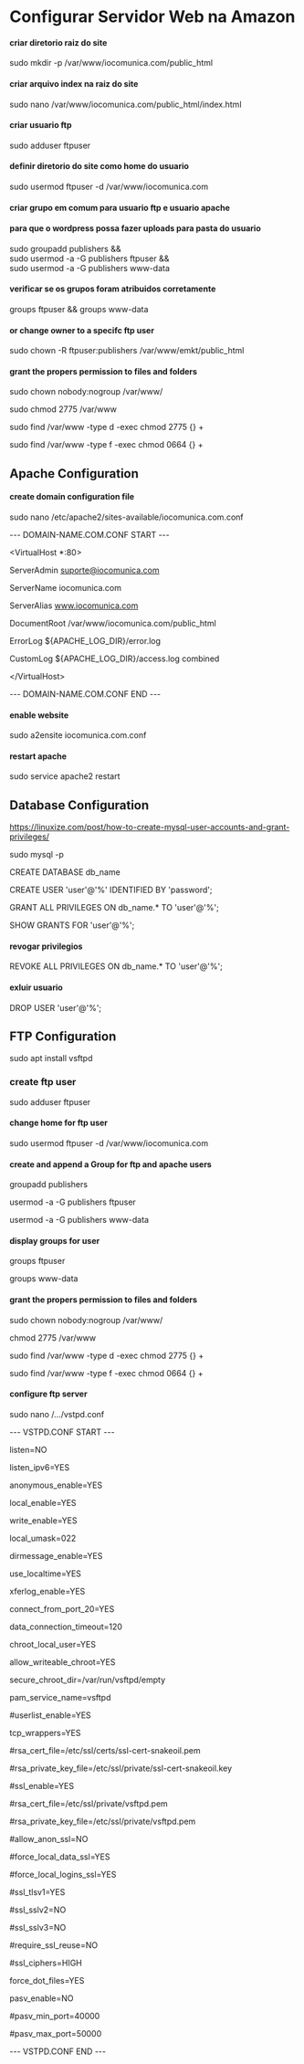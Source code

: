 # Configurar Servidor Web na Amazon

#### criar diretorio raiz do site
sudo mkdir -p /var/www/iocomunica.com/public_html

#### criar arquivo index na raiz do site
sudo nano /var/www/iocomunica.com/public_html/index.html

#### criar usuario ftp
sudo adduser ftpuser

#### definir diretorio do site como home do usuario
sudo usermod ftpuser -d /var/www/iocomunica.com

#### criar grupo em comum para usuario ftp e usuario apache
#### para que o wordpress possa fazer uploads para pasta do usuario

sudo groupadd publishers && <br>
sudo usermod -a -G publishers ftpuser && <br>
sudo usermod -a -G publishers www-data

#### verificar se os grupos foram atribuidos corretamente
groups ftpuser && groups www-data

#### or change owner to a specifc ftp user
sudo chown -R ftpuser:publishers /var/www/emkt/public_html

#### grant the propers permission to files and folders

sudo chown nobody:nogroup /var/www/

sudo chmod 2775 /var/www

sudo find /var/www -type d -exec chmod 2775 {} +

sudo find /var/www -type f -exec chmod 0664 {} +


## Apache Configuration
  
#### create domain configuration file
sudo nano /etc/apache2/sites-available/iocomunica.com.conf

--- DOMAIN-NAME.COM.CONF START ---

\<VirtualHost *:80>
  
  ServerAdmin suporte@iocomunica.com
  
  ServerName iocomunica.com
  
  ServerAlias www.iocomunica.com
  
  DocumentRoot /var/www/iocomunica.com/public_html
  
  ErrorLog ${APACHE_LOG_DIR}/error.log
  
  CustomLog ${APACHE_LOG_DIR}/access.log combined
  
\</VirtualHost>

--- DOMAIN-NAME.COM.CONF END ---


#### enable website 
sudo a2ensite iocomunica.com.conf

#### restart apache
sudo service apache2 restart



## Database Configuration
https://linuxize.com/post/how-to-create-mysql-user-accounts-and-grant-privileges/

sudo mysql -p

CREATE DATABASE db_name

CREATE USER 'user'@'%' IDENTIFIED BY 'password';

GRANT ALL PRIVILEGES ON db_name.* TO 'user'@'%';

SHOW GRANTS FOR 'user'@'%';

#### revogar privilegios
REVOKE ALL PRIVILEGES ON db_name.* TO 'user'@'%';

#### exluir usuario
DROP USER 'user'@'%';


## FTP Configuration
sudo apt install vsftpd


### create ftp user
sudo adduser ftpuser

#### change home for ftp user
sudo usermod ftpuser -d /var/www/iocomunica.com 

#### create and append a Group for ftp and apache users
groupadd publishers 

usermod -a -G publishers ftpuser

usermod -a -G publishers www-data

#### display groups for user
groups ftpuser

groups www-data



#### grant the propers permission to files and folders

sudo chown nobody:nogroup /var/www/ <br>

chmod 2775 /var/www <br>

sudo find /var/www -type d -exec chmod 2775 {} + <br>

sudo find /var/www -type f -exec chmod 0664 {} + <br>


#### configure ftp server
sudo nano /.../vstpd.conf <br>

--- VSTPD.CONF START ---

listen=NO

listen_ipv6=YES

anonymous_enable=YES

local_enable=YES

write_enable=YES

local_umask=022

dirmessage_enable=YES

use_localtime=YES

xferlog_enable=YES

connect_from_port_20=YES

data_connection_timeout=120

chroot_local_user=YES

allow_writeable_chroot=YES

secure_chroot_dir=/var/run/vsftpd/empty

pam_service_name=vsftpd

#userlist_enable=YES

tcp_wrappers=YES

#rsa_cert_file=/etc/ssl/certs/ssl-cert-snakeoil.pem

#rsa_private_key_file=/etc/ssl/private/ssl-cert-snakeoil.key

#ssl_enable=YES

#rsa_cert_file=/etc/ssl/private/vsftpd.pem

#rsa_private_key_file=/etc/ssl/private/vsftpd.pem

#allow_anon_ssl=NO

#force_local_data_ssl=YES

#force_local_logins_ssl=YES

#ssl_tlsv1=YES

#ssl_sslv2=NO

#ssl_sslv3=NO

#require_ssl_reuse=NO

#ssl_ciphers=HIGH

force_dot_files=YES

pasv_enable=NO

#pasv_min_port=40000

#pasv_max_port=50000

--- VSTPD.CONF END ---

